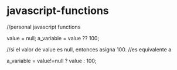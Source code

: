 # javascript-functions

//personal javascript functions

value = null;
a_variable = value ?? 100;

//si el valor de value es null, entonces asigna 100.
//es equivalente a 



a_variable = value!=null ? value : 100;
